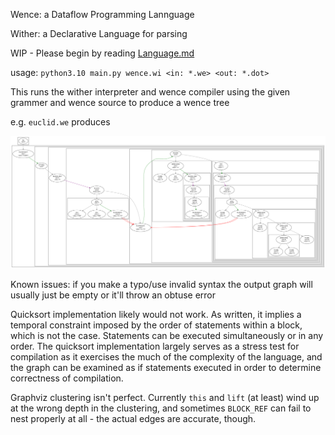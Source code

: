 Wence:  a Dataflow Programming Lannguage

Wither: a Declarative Language for parsing

WIP - Please begin by reading [Language.md](Language.md)

usage: `python3.10 main.py wence.wi <in: *.we> <out: *.dot>`

This runs the wither interpreter and wence compiler using the given grammer and wence source to produce a wence tree

e.g. `euclid.we` produces

![this graph](images/euclid.svg)

Known issues:
if you make a typo/use invalid syntax the output graph will usually just be empty or it'll throw an obtuse error

Quicksort implementation likely would not work. As written, it implies a temporal constraint imposed by the order of statements within a block, which is not the case. Statements can be executed simultaneously or in any order. The quicksort implementation largely serves as a stress test for compilation as it exercises the much of the complexity of the language, and the graph can be examined as if statements executed in order to determine correctness of compilation.

Graphviz clustering isn't perfect. Currently `this` and `lift` (at least) wind up at the wrong depth in the clustering, and sometimes `BLOCK_REF` can fail to nest properly at all - the actual edges are accurate, though.
